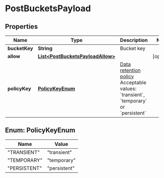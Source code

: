 
# PostBucketsPayload

## Properties
Name | Type | Description | Notes
------------ | ------------- | ------------- | -------------
**bucketKey** | **String** | Bucket key | 
**allow** | [**List&lt;PostBucketsPayloadAllow&gt;**](PostBucketsPayloadAllow.md) |  |  [optional]
**policyKey** | [**PolicyKeyEnum**](#PolicyKeyEnum) | [Data retention policy](https://developer.autodesk.com/en/docs/data/v2/overview/retention-policy/)  Acceptable values: &#x60;transient&#x60;, &#x60;temporary&#x60; or &#x60;persistent&#x60;  | 


<a name="PolicyKeyEnum"></a>
## Enum: PolicyKeyEnum
Name | Value
---- | -----
"TRANSIENT" | &quot;transient&quot;
"TEMPORARY" | &quot;temporary&quot;
"PERSISTENT" | &quot;persistent&quot;



